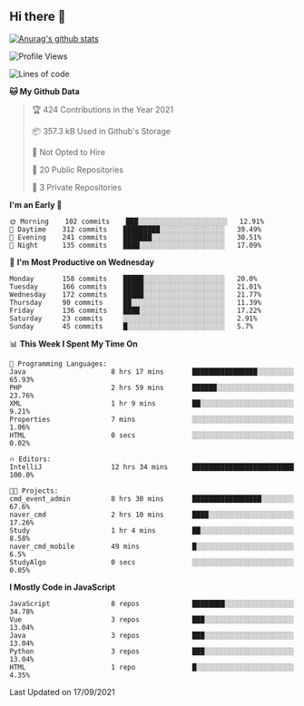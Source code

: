 ## Hi there 👋

[![Anurag's github stats](https://github-readme-stats.vercel.app/api?username=Songwonseok)](https://github.com/anuraghazra/github-readme-stats)



<!--START_SECTION:waka-->
![Profile Views](http://img.shields.io/badge/Profile%20Views-0-blue)

![Lines of code](https://img.shields.io/badge/From%20Hello%20World%20I%27ve%20Written-2.9%20million%20lines%20of%20code-blue)

**🐱 My Github Data** 

> 🏆 424 Contributions in the Year 2021
 > 
> 📦 357.3 kB Used in Github's Storage 
 > 
> 🚫 Not Opted to Hire
 > 
> 📜 20 Public Repositories 
 > 
> 🔑 3 Private Repositories  
 > 
**I'm an Early 🐤** 

```text
🌞 Morning    102 commits    ███░░░░░░░░░░░░░░░░░░░░░░   12.91% 
🌆 Daytime    312 commits    █████████░░░░░░░░░░░░░░░░   39.49% 
🌃 Evening    241 commits    ███████░░░░░░░░░░░░░░░░░░   30.51% 
🌙 Night      135 commits    ████░░░░░░░░░░░░░░░░░░░░░   17.09%

```
📅 **I'm Most Productive on Wednesday** 

```text
Monday       158 commits    █████░░░░░░░░░░░░░░░░░░░░   20.0% 
Tuesday      166 commits    █████░░░░░░░░░░░░░░░░░░░░   21.01% 
Wednesday    172 commits    █████░░░░░░░░░░░░░░░░░░░░   21.77% 
Thursday     90 commits     ██░░░░░░░░░░░░░░░░░░░░░░░   11.39% 
Friday       136 commits    ████░░░░░░░░░░░░░░░░░░░░░   17.22% 
Saturday     23 commits     ░░░░░░░░░░░░░░░░░░░░░░░░░   2.91% 
Sunday       45 commits     █░░░░░░░░░░░░░░░░░░░░░░░░   5.7%

```


📊 **This Week I Spent My Time On** 

```text
💬 Programming Languages: 
Java                     8 hrs 17 mins       ████████████████░░░░░░░░░   65.93% 
PHP                      2 hrs 59 mins       ██████░░░░░░░░░░░░░░░░░░░   23.76% 
XML                      1 hr 9 mins         ██░░░░░░░░░░░░░░░░░░░░░░░   9.21% 
Properties               7 mins              ░░░░░░░░░░░░░░░░░░░░░░░░░   1.06% 
HTML                     0 secs              ░░░░░░░░░░░░░░░░░░░░░░░░░   0.02%

🔥 Editors: 
IntelliJ                 12 hrs 34 mins      █████████████████████████   100.0%

🐱‍💻 Projects: 
cmd_event_admin          8 hrs 30 mins       █████████████████░░░░░░░░   67.6% 
naver_cmd                2 hrs 10 mins       ████░░░░░░░░░░░░░░░░░░░░░   17.26% 
Study                    1 hr 4 mins         ██░░░░░░░░░░░░░░░░░░░░░░░   8.58% 
naver_cmd_mobile         49 mins             █░░░░░░░░░░░░░░░░░░░░░░░░   6.5% 
StudyAlgo                0 secs              ░░░░░░░░░░░░░░░░░░░░░░░░░   0.05%

```

**I Mostly Code in JavaScript** 

```text
JavaScript               8 repos             ████████░░░░░░░░░░░░░░░░░   34.78% 
Vue                      3 repos             ███░░░░░░░░░░░░░░░░░░░░░░   13.04% 
Java                     3 repos             ███░░░░░░░░░░░░░░░░░░░░░░   13.04% 
Python                   3 repos             ███░░░░░░░░░░░░░░░░░░░░░░   13.04% 
HTML                     1 repo              █░░░░░░░░░░░░░░░░░░░░░░░░   4.35%

```



 Last Updated on 17/09/2021
<!--END_SECTION:waka-->
